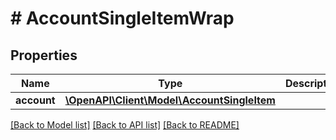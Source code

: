# # AccountSingleItemWrap

## Properties

Name | Type | Description | Notes
------------ | ------------- | ------------- | -------------
**account** | [**\OpenAPI\Client\Model\AccountSingleItem**](AccountSingleItem.md) |  | [optional]

[[Back to Model list]](../../README.md#models) [[Back to API list]](../../README.md#endpoints) [[Back to README]](../../README.md)
